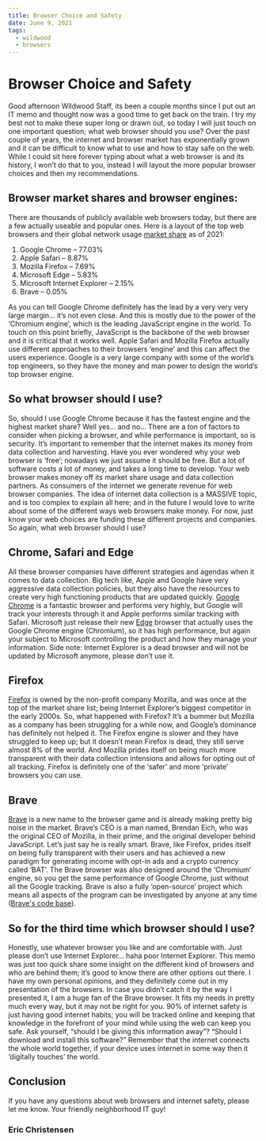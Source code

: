 ```yaml
---
title: Browser Choice and Safety
date: June 9, 2021
tags:
  - wildwood
  - browsers
---
```


# Browser Choice and Safety

Good afternoon Wildwood Staff, its been a couple months since I put out an IT memo and thought now was a good time to get back on the train. I try my best not to make these super long or drawn out, so today I will just touch on one important question; what web browser should you use? Over the past couple of years, the internet and browser market has exponentially grown and it can be difficult to know what to use and how to stay safe on the web. While I could sit here forever typing about what a web browser is and its history, I won’t do that to you, instead I will layout the more popular browser choices and then my recommendations.

## Browser market shares and browser engines:

There are thousands of publicly available web browsers today, but there are a few actually useable and popular ones. Here is a layout of the top web browsers and their global network usage <a href="https://gs.statcounter.com/browser-market-share" target="_blank">market share</a> as of 2021:

1. Google Chrome – 77.03%
2. Apple Safari – 8.87%
3. Mozilla Firefox – 7.69%
4. Microsoft Edge – 5.83%
5. Microsoft Internet Explorer – 2.15%
6. Brave – 0.05%

As you can tell Google Chrome definitely has the lead by a very very very large margin… it’s not even close. And this is mostly due to the power of the ‘Chromium engine’, which is the leading JavaScript engine in the world. To touch on this point briefly, JavaScript is the backbone of the web browser and it is critical that it works well. Apple Safari and Mozilla Firefox actually use different approaches to their browsers ‘engine’ and this can affect the users experience. Google is a very large company with some of the world’s top engineers, so they have the money and man power to design the world’s top browser engine.

## So what browser should I use?

So, should I use Google Chrome because it has the fastest engine and the highest market share? Well yes… and no… There are a ton of factors to consider when picking a browser, and while performance is important, so is security. It’s important to remember that the internet makes its money from data collection and harvesting. Have you ever wondered why your web browser is ‘free’; nowadays we just assume it should be free. But a lot of software costs a lot of money, and takes a long time to develop. Your web browser makes money off its market share usage and data collection partners. As consumers of the internet we generate revenue for web browser companies. The idea of internet data collection is a MASSIVE topic, and is too complex to explain all here; and in the future I would love to write about some of the different ways web browsers make money. For now, just know your web choices are funding these different projects and companies. So again, what web browser should I use?

## Chrome, Safari and Edge

All these browser companies have different strategies and agendas when it comes to data collection. Big tech like, Apple and Google have very aggressive data collection policies, but they also have the resources to create very high functioning products that are updated quickly. <a href="https://www.google.com/chrome/" target="_blank">Google Chrome</a> is a fantastic browser and performs very highly, but Google will track your interests through it and Apple performs similar tracking with Safari. Microsoft just release their new <a href="https://www.microsoft.com/en-us/edge" target="_blank">Edge</a> browser that actually uses the Google Chrome engine (Chromium), so it has high performance, but again your subject to Microsoft controlling the product and how they manage your information. Side note: Internet Explorer is a dead browser and will not be updated by Microsoft anymore, please don’t use it.

## Firefox

<a href="https://www.mozilla.org/en-US/firefox/new/" target="_blank">Firefox</a> is owned by the non-profit company Mozilla, and was once at the top of the market share list; being Internet Explorer’s biggest competitor in the early 2000s. So, what happened with Firefox? It’s a bummer but Mozilla as a company has been struggling for a while now, and Google’s dominance has definitely not helped it. The Firefox engine is slower and they have struggled to keep up; but it doesn’t mean Firefox is dead, they still serve almost 8% of the world. And Mozilla prides itself on being much more transparent with their data collection intensions and allows for opting out of all tracking. Firefox is definitely one of the ‘safer’ and more ‘private’ browsers you can use.

## Brave

<a href="https://brave.com/" target="_blank">Brave</a> is a new name to the browser game and is already making pretty big noise in the market. Brave’s CEO is a man named, Brendan Eich, who was the original CEO of Mozilla, in their prime, and the original developer behind JavaScript. Let’s just say he is really smart. Brave, like Firefox, prides itself on being fully transparent with their users and has achieved a new paradigm for generating income with opt-in ads and a crypto currency called ‘BAT’. The Brave browser was also designed around the ‘Chromium’ engine, so you get the same performance of Google Chrome, just without all the Google tracking. Brave is also a fully ‘open-source’ project which means all aspects of the program can be investigated by anyone at any time (<a href="https://github.com/brave/brave-core" target="_blank">Brave's code base</a>).

## So for the third time which browser should I use?

Honestly, use whatever browser you like and are comfortable with. Just please don’t use Internet Explorer... haha poor Internet Explorer. This memo was just too quick share some insight on the different kind of browsers and who are behind them; it’s good to know there are other options out there. I have my own personal opinions, and they definitely come out in my presentation of the browsers. In case you didn’t catch it by the way I presented it, I am a huge fan of the Brave browser. It fits my needs in pretty much every way, but it may not be right for you. 90% of internet safety is just having good internet habits; you will be tracked online and keeping that knowledge in the forefront of your mind while using the web can keep you safe. Ask yourself, “should I be giving this information away”? “Should I download and install this software?” Remember that the internet connects the whole world together, if your device uses internet in some way then it ‘digitally touches’ the world.

## Conclusion

If you have any questions about web browsers and internet safety, please let me know.
Your friendly neighborhood IT guy!

### Eric Christensen

